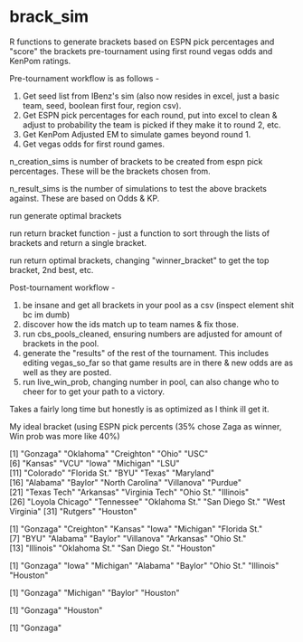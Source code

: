 # brack_sim

R functions to generate brackets based on ESPN pick percentages and "score" the brackets pre-tournament using first round vegas odds and KenPom ratings.

Pre-tournament workflow is as follows - 

1) Get seed list from IBenz's sim (also now resides in excel, just a basic team, seed, boolean first four, region csv). 
2) Get ESPN pick percentages for each round, put into excel to clean & adjust to probability the team is picked if they make it to round 2, etc. 
3) Get KenPom Adjusted EM to simulate games beyond round 1.
4) Get vegas odds for first round games.


n_creation_sims is number of brackets to be created from espn pick percentages. These will be the brackets chosen from.

n_result_sims is the number of simulations to test the above brackets against. These are based on Odds & KP.

run generate optimal brackets

run return bracket function - just a function to sort through the lists of brackets and return a single bracket.

run return optimal brackets, changing "winner_bracket" to get the top bracket, 2nd best, etc.


Post-tournament workflow - 

1) be insane and get all brackets in your pool as a csv (inspect element shit bc im dumb)
2) discover how the ids match up to team names & fix those. 
3) run cbs_pools_cleaned, ensuring numbers are adjusted for amount of brackets in the pool.
4) generate the "results" of the rest of the tournament. This includes editing vegas_so_far so that game results are in there & new odds are as well as they are posted.
5) run live_win_prob, changing number in pool, can also change who to cheer for to get your path to a victory.



Takes a fairly long time but honestly is as optimized as I think ill get it. 

My ideal bracket (using ESPN pick percents (35% chose Zaga as winner, Win prob was more like 40%)

 [1] "Gonzaga"        "Oklahoma"       "Creighton"      "Ohio"           "USC"           
 [6] "Kansas"         "VCU"            "Iowa"           "Michigan"       "LSU"           
[11] "Colorado"       "Florida St."    "BYU"            "Texas"          "Maryland"      
[16] "Alabama"        "Baylor"         "North Carolina" "Villanova"      "Purdue"        
[21] "Texas Tech"     "Arkansas"       "Virginia Tech"  "Ohio St."       "Illinois"      
[26] "Loyola Chicago" "Tennessee"      "Oklahoma St."   "San Diego St."  "West Virginia" 
[31] "Rutgers"        "Houston"       

 [1] "Gonzaga"       "Creighton"     "Kansas"        "Iowa"          "Michigan"      "Florida St."  
 [7] "BYU"           "Alabama"       "Baylor"        "Villanova"     "Arkansas"      "Ohio St."     
[13] "Illinois"      "Oklahoma St."  "San Diego St." "Houston"      

[1] "Gonzaga"  "Iowa"     "Michigan" "Alabama"  "Baylor"   "Ohio St." "Illinois" "Houston" 

[1] "Gonzaga"  "Michigan" "Baylor"   "Houston" 

[1] "Gonzaga" "Houston"

[1] "Gonzaga"


